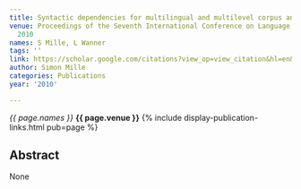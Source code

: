 ```yaml
---
title: Syntactic dependencies for multilingual and multilevel corpus annotation
venue: Proceedings of the Seventh International Conference on Language Resources …,
  2010
names: S Mille, L Wanner
tags: ''
link: https://scholar.google.com/citations?view_op=view_citation&hl=en&user=hg8-G68AAAAJ&pagesize=100&sortby=pubdate&citation_for_view=hg8-G68AAAAJ:maZDTaKrznsC
author: Simon Mille
categories: Publications
year: '2010'

---
```


*{{ page.names }}*
**{{ page.venue }}**
{% include display-publication-links.html pub=page %}
## Abstract

None